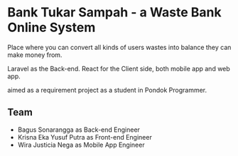 # Bank Tukar Sampah - a Waste Bank Online System
Place where you can convert all kinds of users wastes into balance they can make money from.

Laravel as the Back-end.
React for the Client side, both mobile app and web app.

aimed as a requirement project as a student in Pondok Programmer.

## Team

- Bagus Sonarangga as Back-end Engineer
- Krisna Eka Yusuf Putra as Front-end Engineer
- Wira Justicia Nega as Mobile App Engineer
